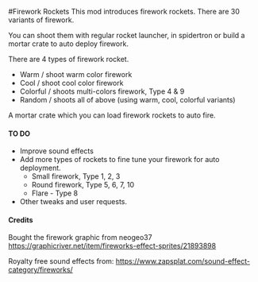 #Firework Rockets
This mod introduces firework rockets.  There are 30 variants of firework.   

You can shoot them with regular rocket launcher, in spidertron or build a mortar crate to auto deploy firework.

There are 4 types of firework rocket.
- Warm / shoot warm color firework
- Cool / shoot cool color firework
- Colorful / shoots multi-colors firework, Type 4 & 9
- Random / shoots all of above (using warm, cool, colorful variants)

A mortar crate which you can load firework rockets to auto fire.

#### TO DO
- Improve sound effects
- Add more types of rockets to fine tune your firework for auto deployment.
  - Small firework, Type 1, 2, 3
  - Round firework, Type 5, 6, 7, 10
  - Flare - Type 8
- Other tweaks and user requests.


#### Credits
Bought the firework graphic from neogeo37
https://graphicriver.net/item/fireworks-effect-sprites/21893898

Royalty free sound effects from:
https://www.zapsplat.com/sound-effect-category/fireworks/



